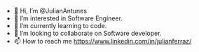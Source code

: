 - 👋 Hi, I’m @JulianAntunes
- 👀 I’m interested in Software Engineer.
- 🌱 I’m currently learning to code.
- 💞️ I’m looking to collaborate on Software developer.
- 📫 How to reach me https://www.linkedin.com/in/julianferraz/

<!---
JulianAntunes/JulianAntunes is a ✨ special ✨ repository because its `README.md` (this file) appears on your GitHub profile.
You can click the Preview link to take a look at your changes.
--->
